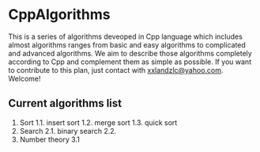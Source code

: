 # CppAlgorithms
This is a series of algorithms deveoped in Cpp language which includes almost algorithms ranges from basic and easy algorithms to complicated and advanced algorithms. We aim to describe those algorithms completely according to Cpp and complement them as simple as possible. If you want to contribute to this plan, just contact with xxlandzlc@yahoo.com. Welcome!
## Current algorithms list
1. Sort
1.1. insert sort
1.2. merge sort
1.3. quick sort
2. Search
2.1. binary search
2.2. 
3. Number theory
3.1 
